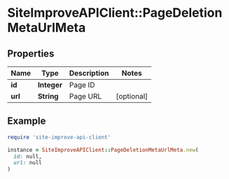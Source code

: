 # SiteImproveAPIClient::PageDeletionMetaUrlMeta

## Properties

| Name | Type | Description | Notes |
| ---- | ---- | ----------- | ----- |
| **id** | **Integer** | Page ID |  |
| **url** | **String** | Page URL | [optional] |

## Example

```ruby
require 'site-improve-api-client'

instance = SiteImproveAPIClient::PageDeletionMetaUrlMeta.new(
  id: null,
  url: null
)
```

